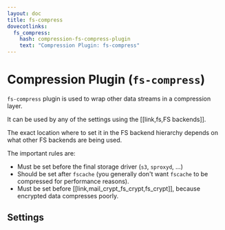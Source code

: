 ```yaml
---
layout: doc
title: fs-compress
dovecotlinks:
  fs_compress:
    hash: compression-fs-compress-plugin
    text: "Compression Plugin: fs-compress"
---
```


# Compression Plugin (`fs-compress`)

`fs-compress` plugin is used to wrap other data streams in a compression layer.

It can be used by any of the settings using the [[link,fs,FS backends]].

The exact location where to set it in the FS backend hierarchy depends on what
other FS backends are being used.

The important rules are:

* Must be set before the final storage driver (`s3`, `sproxyd`, ...)
* Should be set after `fscache` (you generally don't want `fscache` to be
  compressed for performance reasons).
* Must be set before [[link,mail_crypt_fs_crypt,fs_crypt]], because encrypted
  data compresses poorly.

## Settings

<SettingsComponent tag="fs-compress" />
